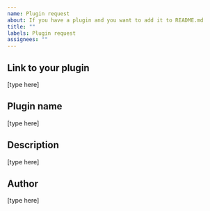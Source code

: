 ```yaml
---
name: Plugin request
about: If you have a plugin and you want to add it to README.md
title: ""
labels: Plugin request
assignees: ""
---
```


## Link to your plugin

[type here]

## Plugin name

[type here]

## Description

[type here]

## Author

[type here]

